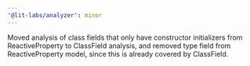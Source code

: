 ```yaml
---
'@lit-labs/analyzer': minor
---
```


Moved analysis of class fields that only have constructor initializers from ReactiveProperty to ClassField analysis, and removed type field from ReactiveProperty model, since this is already covered by ClassField.
